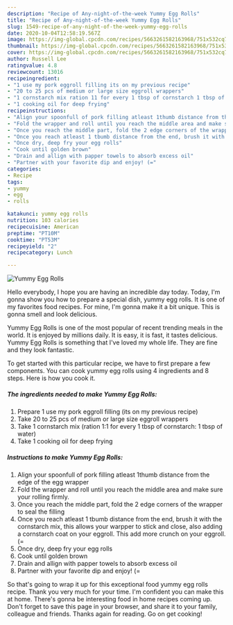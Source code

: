 ```yaml
---
description: "Recipe of Any-night-of-the-week Yummy Egg Rolls"
title: "Recipe of Any-night-of-the-week Yummy Egg Rolls"
slug: 1549-recipe-of-any-night-of-the-week-yummy-egg-rolls
date: 2020-10-04T12:58:19.567Z
image: https://img-global.cpcdn.com/recipes/5663261582163968/751x532cq70/yummy-egg-rolls-recipe-main-photo.jpg
thumbnail: https://img-global.cpcdn.com/recipes/5663261582163968/751x532cq70/yummy-egg-rolls-recipe-main-photo.jpg
cover: https://img-global.cpcdn.com/recipes/5663261582163968/751x532cq70/yummy-egg-rolls-recipe-main-photo.jpg
author: Russell Lee
ratingvalue: 4.8
reviewcount: 13016
recipeingredient:
- "1 use my pork eggroll filling its on my previous recipe"
- "20 to 25 pcs of medium or large size eggroll wrappers"
- "1 cornstarch mix ration 11 for every 1 tbsp of cornstarch 1 tbsp of water"
- "1 cooking oil for deep frying"
recipeinstructions:
- "Align your spoonfull of pork filling atleast 1thumb distance from the edge of the egg wrapper"
- "Fold the wrapper and roll until you reach the middle area and make sure your rolling firmly."
- "Once you reach the middle part, fold the 2 edge corners of the wrapper to seal the filling"
- "Once you reach atleast 1 tbumb distance from the end, brush it with the cornstarch mix, this allows your warpper to stick and close, also adding a cornstarch coat on your eggroll. This add more crunch on your eggroll. (="
- "Once dry, deep fry your egg rolls"
- "Cook until golden brown"
- "Drain and allign with papper towels to absorb excess oil"
- "Partner with your favorite dip and enjoy! (="
categories:
- Recipe
tags:
- yummy
- egg
- rolls

katakunci: yummy egg rolls 
nutrition: 103 calories
recipecuisine: American
preptime: "PT10M"
cooktime: "PT53M"
recipeyield: "2"
recipecategory: Lunch

---
```



![Yummy Egg Rolls](https://img-global.cpcdn.com/recipes/5663261582163968/751x532cq70/yummy-egg-rolls-recipe-main-photo.jpg)

Hello everybody, I hope you are having an incredible day today. Today, I'm gonna show you how to prepare a special dish, yummy egg rolls. It is one of my favorites food recipes. For mine, I'm gonna make it a bit unique. This is gonna smell and look delicious.

Yummy Egg Rolls is one of the most popular of recent trending meals in the world. It is enjoyed by millions daily. It is easy, it is fast, it tastes delicious. Yummy Egg Rolls is something that I've loved my whole life. They are fine and they look fantastic.




To get started with this particular recipe, we have to first prepare a few components. You can cook yummy egg rolls using 4 ingredients and 8 steps. Here is how you cook it.

<!--inarticleads1-->

##### The ingredients needed to make Yummy Egg Rolls:

1. Prepare 1 use my pork eggroll filling (its on my previous recipe)
1. Take 20 to 25 pcs of medium or large size eggroll wrappers
1. Take 1 cornstarch mix (ration 1:1 for every 1 tbsp of cornstarch: 1 tbsp of water)
1. Take 1 cooking oil for deep frying




<!--inarticleads2-->

##### Instructions to make Yummy Egg Rolls:

1. Align your spoonfull of pork filling atleast 1thumb distance from the edge of the egg wrapper
1. Fold the wrapper and roll until you reach the middle area and make sure your rolling firmly.
1. Once you reach the middle part, fold the 2 edge corners of the wrapper to seal the filling
1. Once you reach atleast 1 tbumb distance from the end, brush it with the cornstarch mix, this allows your warpper to stick and close, also adding a cornstarch coat on your eggroll. This add more crunch on your eggroll. (=
1. Once dry, deep fry your egg rolls
1. Cook until golden brown
1. Drain and allign with papper towels to absorb excess oil
1. Partner with your favorite dip and enjoy! (=




So that's going to wrap it up for this exceptional food yummy egg rolls recipe. Thank you very much for your time. I'm confident you can make this at home. There's gonna be interesting food in home recipes coming up. Don't forget to save this page in your browser, and share it to your family, colleague and friends. Thanks again for reading. Go on get cooking!
